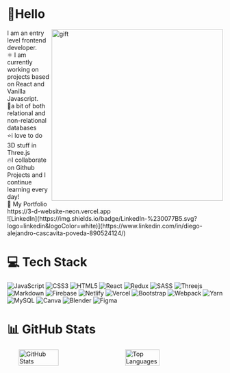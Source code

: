 # 🙂Hello
<img alt='gift' width='400' align='right' src='https://miro.medium.com/max/1000/1*dcL4QoY64t9rOsLQpNYwJg.gif'>
I am an entry level frontend developer.
<br>⚛️ I am currently working on projects based on React and Vanilla Javascript.
<br>🧱a bit of both relational and non-relational databases
<br>⭐i love to do 3D stuff in Three.js
<br>🔥I collaborate on Github Projects and I continue learning every day!<br>👜 My Portfolio https://3-d-website-neon.vercel.app
<br> ![LinkedIn](https://img.shields.io/badge/LinkedIn-%230077B5.svg?logo=linkedin&logoColor=white)](https://www.linkedin.com/in/diego-alejandro-cascavita-poveda-890524124/) 

# 💻 Tech Stack
![JavaScript](https://img.shields.io/badge/javascript-%23323330.svg?style=flat&logo=javascript&logoColor=%23F7DF1E) ![CSS3](https://img.shields.io/badge/css3-%231572B6.svg?style=flat&logo=css3&logoColor=white) ![HTML5](https://img.shields.io/badge/html5-%23E34F26.svg?style=flat&logo=html5&logoColor=white) ![React](https://img.shields.io/badge/react-%2320232a.svg?style=flat&logo=react&logoColor=%2361DAFB) ![Redux](https://img.shields.io/badge/redux-%23593d88.svg?style=flat&logo=redux&logoColor=white) ![SASS](https://img.shields.io/badge/SASS-hotpink.svg?style=flat&logo=SASS&logoColor=white) ![Threejs](https://img.shields.io/badge/threejs-black?style=flat&logo=three.js&logoColor=white) ![Markdown](https://img.shields.io/badge/markdown-%23000000.svg?style=flat&logo=markdown&logoColor=white) ![Firebase](https://img.shields.io/badge/firebase-%23039BE5.svg?style=flat&logo=firebase) ![Netlify](https://img.shields.io/badge/netlify-%23000000.svg?style=flat&logo=netlify&logoColor=#00C7B7) ![Vercel](https://img.shields.io/badge/vercel-%23000000.svg?style=flat&logo=vercel&logoColor=white) ![Bootstrap](https://img.shields.io/badge/bootstrap-%23563D7C.svg?style=flat&logo=bootstrap&logoColor=white)  ![Webpack](https://img.shields.io/badge/webpack-%238DD6F9.svg?style=flat&logo=webpack&logoColor=black) ![Yarn](https://img.shields.io/badge/yarn-%232C8EBB.svg?style=flat&logo=yarn&logoColor=white) ![MySQL](https://img.shields.io/badge/mysql-%2300f.svg?style=flat&logo=mysql&logoColor=white) ![Canva](https://img.shields.io/badge/Canva-%2300C4CC.svg?style=flat&logo=Canva&logoColor=white) ![Blender](https://img.shields.io/badge/blender-%23F5792A.svg?style=flat&logo=blender&logoColor=white) 	![Figma](https://img.shields.io/badge/figma-%23F24E1E.svg?style=flat&logo=figma&logoColor=white)

# 📊 GitHub Stats

<div style="display:flex; flex-wrap: wrap; justify-content:center;">
  <img src="https://github-readme-stats.vercel.app/api?username=DiegoCascavita&theme=dark&hide_border=false&include_all_commits=true&count_private=true" alt="GitHub Stats" style="width: 43%; padding-right: 1rem;">
  <img src="https://github-readme-stats.vercel.app/api/top-langs/?username=DiegoCascavita&theme=dark&hide_border=false&include_all_commits=true&count_private=true&layout=compact" alt="Top Languages" style="width: 40%; padding-left: 1rem;">
</div>



